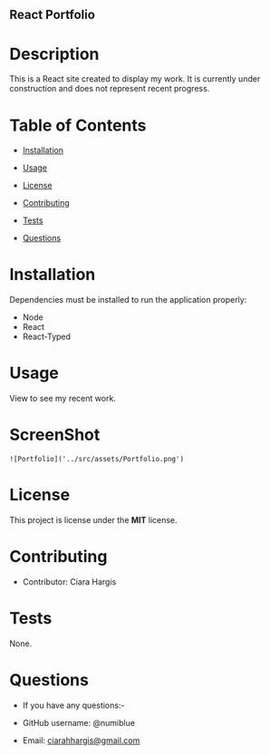 ## React Portfolio
# Description
This is a React site created to display my work. It is currently under construction and does not represent recent progress. 
# Table of Contents

 * [Installation](#installation)

 * [Usage](#usage)

 * [License](#license)

 * [Contributing](#contributing)

 * [Tests](#tests)

 * [Questions](#questions)

 # Installation


 Dependencies must be installed to run the application properly: 

 * Node
 * React
 * React-Typed
 


 # Usage

 View to see my recent work.

# ScreenShot

    ![Portfolio]('../src/assets/Portfolio.png')
    

 # License

 This project is license under the **MIT** license.


 # Contributing

 * Contributor: Ciara Hargis

 # Tests

None.

 # Questions

 * If you have any questions:-

 * GitHub username: @numiblue

 * Email: ciarahhargis@gmail.com

